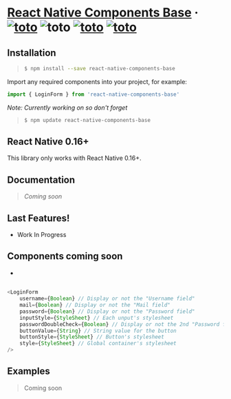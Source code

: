 

# [React Native Components Base](https://www.npmjs.com/package/react-native-components-base) · [![toto](https://badgen.net/badge/package/v1.0.4/blue?icon=npm)](https://www.npmjs.com/package/react-native-components-base) ![toto](https://badgen.net/badge/build/passing/green?icon=circleci) [![toto](https://badgen.net/badge/PRs/welcome/purple?icon=git)](https://github.com/Toinoux/react-native-components-base/pulls) [![toto](https://badgen.net/badge/issues/here/red?icon=github)](https://github.com/Toinoux/react-native-components-base/issues)

## Installation
>```sh
>$ npm install --save react-native-components-base
>```

Import any required components into your project, for example:
```javascript
import { LoginForm } from 'react-native-components-base'
```


*Note: Currently working on so don't forget*
>```sh
>$ npm update react-native-components-base
>```

## React Native 0.16+
This library only works with React Native 0.16+.

## Documentation
> *Coming soon*

## Last Features!
  - Work In Progress

## Components coming soon
  - [<LoginForm />](https://github.com/Toinoux/react-native-components-base#login-form)

## <LoginForm />
```javascript
<LoginForm
    username={Boolean} // Display or not the "Username field"
    mail={Boolean} // Display or not the "Mail field"
    password={Boolean} // Display or not the "Password field"
    inputStyle={StyleSheet} // Each unput's stylesheet
    passwordDoubleCheck={Boolean} // Display or not the 2nd "Password field" for double verification
    buttonValue={String} // String value for the button
    buttonStyle={StyleSheet} // Button's stylesheet
    style={StyleSheet} // Global container's stylesheet
/>
```

## Examples
> Coming soon

